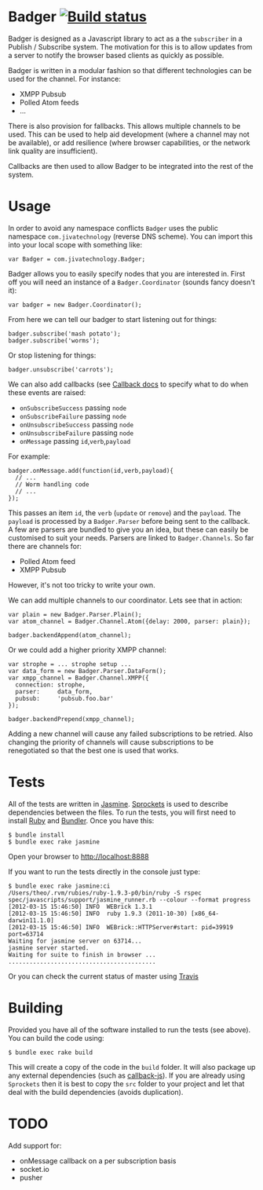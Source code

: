 Badger [![Build status](https://secure.travis-ci.org/theozaurus/badger-js.png)](http://travis-ci.org/theozaurus/badger-js)
======

Badger is designed as a Javascript library to act as a the `subscriber` in a
Publish / Subscribe system. The motivation for this is to allow updates from a
server to notify the browser based clients as quickly as possible.

Badger is written in a modular fashion so that different technologies can be
used for the channel. For instance:

 - XMPP Pubsub
 - Polled Atom feeds
 - ...

There is also provision for fallbacks. This allows multiple channels to be used.
This can be used to help aid development (where a channel may not be available),
or add resilience (where browser capabilities, or the network link quality are
insufficient).

Callbacks are then used to allow Badger to be integrated into the rest of the
system.

Usage
=====

In order to avoid any namespace conflicts `Badger` uses the public namespace
`com.jivatechnology` (reverse DNS scheme). You can import this into your local
scope with something like:

    var Badger = com.jivatechnology.Badger;

Badger allows you to easily specify nodes that you are interested in. First off
you will need an instance of a `Badger.Coordinator` (sounds fancy doesn't it):

    var badger = new Badger.Coordinator();

From here we can tell our badger to start listening out for things:

    badger.subscribe('mash potato');
    badger.subscribe('worms');

Or stop listening for things:

    badger.unsubscribe('carrots');

We can also add callbacks (see [Callback docs](https://github.com/theozaurus/callback-js)
to specify what to do when these events are raised:

 - `onSubscribeSuccess` passing `node`
 - `onSubscribeFailure` passing `node`
 - `onUnsubscribeSuccess` passing `node`
 - `onUnsubscribeFailure` passing `node`
 - `onMessage` passing `id`,`verb`,`payload`

For example:

    badger.onMessage.add(function(id,verb,payload){
      // ...
      // Worm handling code
      // ...
    });

This passes an item `id`, the `verb` (`update` or `remove`) and the `payload`.
The `payload` is processed by a `Badger.Parser` before being sent to the callback.
A few are parsers are bundled to give you an idea, but these can easily be
customised to suit your needs. Parsers are linked to `Badger.Channels`. So far
there are channels for:

 - Polled Atom feed
 - XMPP Pubsub

However, it's not too tricky to write your own.

We can add multiple channels to our coordinator. Lets see that in action:

    var plain = new Badger.Parser.Plain();
    var atom_channel = Badger.Channel.Atom({delay: 2000, parser: plain});

    badger.backendAppend(atom_channel);

Or we could add a higher priority XMPP channel:

    var strophe = ... strophe setup ...
    var data_form = new Badger.Parser.DataForm();
    var xmpp_channel = Badger.Channel.XMPP({
      connection: strophe,
      parser:     data_form,
      pubsub:     'pubsub.foo.bar'
    });

    badger.backendPrepend(xmpp_channel);

Adding a new channel will cause any failed subscriptions to be retried. Also
changing the priority of channels will cause subscriptions to be renegotiated
so that the best one is used that works.

Tests
=====

All of the tests are written in [Jasmine](http://pivotal.github.com/jasmine/).
[Sprockets](https://github.com/sstephenson/sprockets) is used to describe
dependencies between the files. To run the tests, you will first need to
install [Ruby](http://ruby-lang.org) and [Bundler](http://gembundler.com/).
Once you have this:

    $ bundle install
    $ bundle exec rake jasmine

Open your browser to [http://localhost:8888](http://localhost:8888)

If you want to run the tests directly in the console just type:

    $ bundle exec rake jasmine:ci
    /Users/theo/.rvm/rubies/ruby-1.9.3-p0/bin/ruby -S rspec spec/javascripts/support/jasmine_runner.rb --colour --format progress
    [2012-03-15 15:46:50] INFO  WEBrick 1.3.1
    [2012-03-15 15:46:50] INFO  ruby 1.9.3 (2011-10-30) [x86_64-darwin11.1.0]
    [2012-03-15 15:46:50] INFO  WEBrick::HTTPServer#start: pid=39919 port=63714
    Waiting for jasmine server on 63714...
    jasmine server started.
    Waiting for suite to finish in browser ...
    ..........................................

Or you can check the current status of master using [Travis](http://travis-ci.org/#!/theozaurus/badger-js)

Building
========

Provided you have all of the software installed to run the tests (see above).
You can build the code using:

    $ bundle exec rake build

This will create a copy of the code in the `build` folder. It will also package
up any external dependencies (such as [callback-js](http://github.com/theozaurus/callback-js)).
If you are already using `Sprockets` then it is best to copy the `src` folder
to your project and let that deal with the build dependencies (avoids
duplication).

TODO
====

Add support for:

 - onMessage callback on a per subscription basis
 - socket.io
 - pusher

